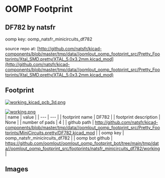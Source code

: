 # OOMP Footprint  
## DF782  by natsfr  
  
oomp key: oomp_natsfr_minicircuits_df782  
  
source repo at: [http://github.com/natsfr/kicad-components/blob/master/tmp/data//oomlout_oomp_footprint_src/Pretty_Footprints/Xtal_SMD.pretty/XTAL_5.0x3.2mm.kicad_mod](http://github.com/natsfr/kicad-components/blob/master/tmp/data//oomlout_oomp_footprint_src/Pretty_Footprints/Xtal_SMD.pretty/XTAL_5.0x3.2mm.kicad_mod)  
## Footprint  
  
[![working_kicad_pcb_3d.png](working_kicad_pcb_3d_600.png)](working_kicad_pcb_3d.png)  
  
[![working.png](working_600.png)](working.png)  
| name | value | 
| --- | --- | 
| footprint name | DF782 | 
| footprint description | None | 
| number of pads | 4 | 
| github path | http://github.com/natsfr/kicad-components/blob/master/tmp/data//oomlout_oomp_footprint_src/Pretty_Footprints/MiniCircuits.pretty/DF782.kicad_mod | 
| oomp key | oomp_natsfr_minicircuits_df782 | 
| oomp bot github | https://github.com/oomlout/oomlout_oomp_footprint_bot/tree/main/tmp/data//oomlout_oomp_footprint_src/footprints/natsfr_minicircuits_df782/working | 
## Images  
